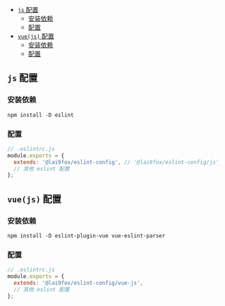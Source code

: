 <!-- TOC -->
  * [`js` 配置](#js-配置)
    * [安装依赖](#安装依赖)
    * [配置](#配置)
  * [`vue(js)` 配置](#vuejs-配置)
    * [安装依赖](#安装依赖-1)
    * [配置](#配置-1)
<!-- TOC -->

## `js` 配置

### 安装依赖

```shell
npm install -D eslint
```

### 配置

```js
// .eslintrc.js
module.exports = {
  extends: '@lai9fox/eslint-config', // '@lai9fox/eslint-config/js'
  // 其他 eslint 配置
};
```
## `vue(js)` 配置

### 安装依赖

```shell
npm install -D eslint-plugin-vue vue-eslint-parser
```

### 配置

```js
// .eslintrc.js
module.exports = {
  extends: '@lai9fox/eslint-config/vue-js',
  // 其他 eslint 配置
};
```

